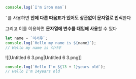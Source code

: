 ```JavaScript
console.log(`I'm iron man`)
```

`` ` ``를 사용하면 **안에 다른 따옴표가 있어도 상관없이 문자열로 인식**한다

그리고 이를 이용하면 **문자열에 변수를 대입해 사용**할 수 있다

```JavaScript
let name = `이서우`;
console.log(`Hello my name is ${name}`);
// Hello my name is 이서우
```

![[Untitled 6 3.png|Untitled 6 3.png]]

```JavaScript
console.log(`Hello I'm ${13 + 1}years old`);
// Hello I'm 14years old
```